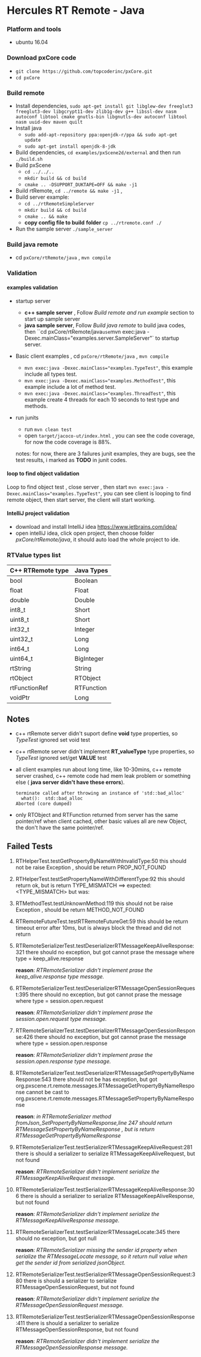 # Hercules RT Remote - Java

### Platform and tools

- ubuntu 16.04

### Download pxCore code

-  `git clone https://github.com/topcoderinc/pxCore.git`
-  `cd pxCore`



### Build remote

* Install dependencies,  `sudo apt-get install git libglew-dev freeglut3 freeglut3-dev libgcrypt11-dev zlib1g-dev g++ libssl-dev nasm autoconf libtool cmake gnutls-bin libgnutls-dev autoconf libtool nasm uuid-dev maven quilt`
* Install java
   * `sudo add-apt-repository ppa:openjdk-r/ppa && sudo apt-get update`
   * `sudo apt-get install openjdk-8-jdk`
* Build dependencies,  `cd examples/pxScene2d/external` and then run `./build.sh`
* Build pxScene 
  * `cd ../../..`
  * `mkdir build && cd build`
  * `cmake .. -DSUPPORT_DUKTAPE=OFF && make -j1`
* Build rtRemote, `cd ../remote && make -j1` ,
* Build server example:
  * `cd ../rtRemoteSimpleServer`
  * `mkdir build && cd build`
  * `cmake .. && make`
  * **copy config file to build** **folder** `cp ../rtremote.conf ./`
* Run the sample server `./sample_server`



### Build java remote

- cd `pxCore/rtRemote/java` , `mvn compile`



### Validation

#### examples validation 

* startup server
  * **c++ sample server** , Follow *Build remote and run example* section to start up sample server
  * **java sample server**, Follow *Build java remote* to build java codes, then ``cd pxCore/rtRemote/java` use `mvn exec:java -Dexec.mainClass="examples.server.SampleServer"` to startup server.

* Basic client examples , cd `pxCore/rtRemote/java` , `mvn compile`
  * `mvn exec:java -Dexec.mainClass="examples.TypeTest"`, this example include all types test.
  * `mvn exec:java -Dexec.mainClass="examples.MethodTest"`, this example include a lot of method test.
  * `mvn exec:java -Dexec.mainClass="examples.ThreadTest"`, this example create 4 threads for each 10 seconds to test type and methods.

* run junits

  * run `mvn clean test`
  * open `target/jacoco-ut/index.html` , you can see the code coverage, for now the code coverage is 88%.

  notes: for now, there are 3 failures junit examples,  they are bugs, see the test results, i marked as **TODO** in junit codes.


#### loop to find object validation 

Loop to find object test , close server , then start `mvn exec:java -Dexec.mainClass="examples.TypeTest"`, you can see client is looping to find remote object, then start server, the client will start working.

#### IntelliJ project validation 

- download and install IntelliJ idea https://www.jetbrains.com/idea/
- open intelliJ idea, click open project, then choose folder *pxCore/rtRemote/java*, it should auto load the whole project to ide.



### RTValue types list

| C++ RTRemote type | Java Types |
| ----------------- | ---------- |
| bool              | Boolean    |
| float             | Float      |
| double            | Double     |
| int8_t            | Short      |
| uint8_t           | Short      |
| int32_t           | Integer    |
| uint32_t          | Long       |
| int64_t           | Long       |
| uint64_t          | BigInteger |
| rtString          | String     |
| rtObject          | RTObject   |
| rtFunctionRef     | RTFunction |
| voidPtr           | Long       |



## Notes

- c++ rtRemote server didn't suport define **void** type properties, so *TypeTest* ignored set void test

- c++ rtRemote server didn't implement **RT_valueType** type properties, so *TypeTest* ignored set/get **VALUE** test

- all client examples run about long time, like 10-30mins, c++ remote server crashed, c++ remote code had mem leak problem or something else ( **java server didn't have these errors**).

  ```
  terminate called after throwing an instance of 'std::bad_alloc'
    what():  std::bad_alloc
  Aborted (core dumped)
  ```
- only RTObject and RTFunction returned from server has the same pointer/ref  when client cached, other basic values all are new Object, the don't have the same pointer/ref.

## Failed Tests

1. RTHelperTest.testGetPropertyByNameWithInvalidType:50 this should not be raise Exception , should be return PROP_NOT_FOUND

2. RTHelperTest.testSetPropertyNameWithDifferentType:92 this should return ok, but is return  TYPE_MISMATCH ==> expected: <TYPE_MISMATCH> but was: <OK>

3. RTMethodTest.testUnknownMethod:119 this should not be raise Exception , should be return METHOD_NOT_FOUND

4. RTRemoteFutureTest.testRTRemoteFutureGet:59 this should be return timeout error after 10ms, but is always block the thread and did not return

5. RTRemoteSerializerTest.testDeserializerRTMessageKeepAliveResponse:321 there should no exception, but got cannot prase the message where type = keep_alive.response

   **reason**: *RTRemoteSerializer didn't implement prase the keep_alive.response type message.*

6. RTRemoteSerializerTest.testDeserializerRTMessageOpenSessionRequest:395 there should no exception, but got cannot prase the message where type = session.open.request

   **reason**: *RTRemoteSerializer didn't implement prase the session.open.request type message.*

7. RTRemoteSerializerTest.testDeserializerRTMessageOpenSessionResponse:426 there should no exception, but got cannot prase the message where type = session.open.response

   **reason**: *RTRemoteSerializer didn't implement prase the session.open.response type message.*

8. RTRemoteSerializerTest.testDeserializerRTMessageSetPropertyByNameResponse:543 there should not be has exception, but got org.pxscene.rt.remote.messages.RTMessageGetPropertyByNameResponse cannot be cast to org.pxscene.rt.remote.messages.RTMessageSetPropertyByNameResponse

   **reason**: *in RTRemoteSerializer method fromJson_SetPropertyByNameResponse,line 247 should return RTMessageSetPropertyByNameResponse , but is return RTMessageGetPropertyByNameResponse*

9. RTRemoteSerializerTest.testSerializerRTMessageKeepAliveRequest:281 there is should a serializer to serialize RTMessageKeepAliveRequest, but not found

   **reason**: *RTRemoteSerializer didn't implement serialize the RTMessageKeepAliveRequest message.*

10. RTRemoteSerializerTest.testSerializerRTMessageKeepAliveResponse:306 there is should a serializer to serialize RTMessageKeepAliveResponse, but not found

    **reason**: *RTRemoteSerializer didn't implement serialize the RTMessageKeepAliveResponse message.*

11. RTRemoteSerializerTest.testSerializerRTMessageLocate:345 there should no exception, but got null

    **reason**: *RTRemoteSerializer missing the sender id property when serialize the RTMessageLocate message, so it return null value when get the sender id from serialized jsonObject.*

12. RTRemoteSerializerTest.testSerializerRTMessageOpenSessionRequest:380 there is should a serializer to serialize RTMessageOpenSessionRequest, but not found

    **reason**: *RTRemoteSerializer didn't implement serialize the RTMessageOpenSessionRequest message.*

13. RTRemoteSerializerTest.testSerializerRTMessageOpenSessionResponse:411 there is should a serializer to serialize RTMessageOpenSessionResponse, but not found

    **reason**: *RTRemoteSerializer didn't implement serialize the RTMessageOpenSessionResponse message.*
